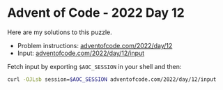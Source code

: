 # Advent of Code - 2022 Day 12
Here are my solutions to this puzzle.

* Problem instructions: [adventofcode.com/2022/day/12](https://adventofcode.com/2022/day/12)
* Input: [adventofcode.com/2022/day/12/input](https://adventofcode.com/2022/day/12/input)

Fetch input by exporting `$AOC_SESSION` in your shell and then:
```bash
curl -OJLsb session=$AOC_SESSION adventofcode.com/2022/day/12/input
```
